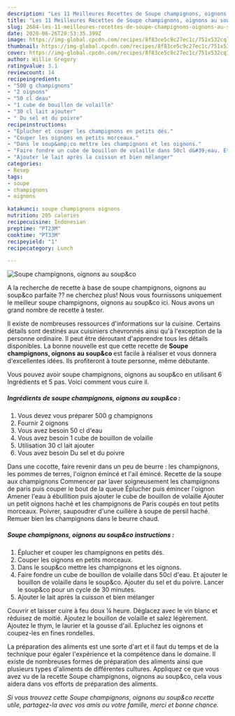 ```yaml
---
description: "Les 11 Meilleures Recettes de Soupe champignons, oignons au soup&amp;amp;co"
title: "Les 11 Meilleures Recettes de Soupe champignons, oignons au soup&amp;amp;co"
slug: 2684-les-11-meilleures-recettes-de-soupe-champignons-oignons-au-soup-and-amp-co
date: 2020-06-26T20:53:35.399Z
image: https://img-global.cpcdn.com/recipes/8f83ce5c9c27ec1c/751x532cq70/soupe-champignons-oignons-au-soupco-photo-principale-de-la-recette.jpg
thumbnail: https://img-global.cpcdn.com/recipes/8f83ce5c9c27ec1c/751x532cq70/soupe-champignons-oignons-au-soupco-photo-principale-de-la-recette.jpg
cover: https://img-global.cpcdn.com/recipes/8f83ce5c9c27ec1c/751x532cq70/soupe-champignons-oignons-au-soupco-photo-principale-de-la-recette.jpg
author: Willie Gregory
ratingvalue: 3.1
reviewcount: 14
recipeingredient:
- "500 g champignons"
- "2 oignons"
- "50 cl deau"
- "1 cube de bouillon de volaille"
- "30 cl lait ajouter"
- " Du sel et du poivre"
recipeinstructions:
- "Éplucher et couper les champignons en petits dés."
- "Couper les oignons en petits morceaux."
- "Dans le soup&amp;co mettre les champignons et les oignons."
- "Faire fondre un cube de bouillon de volaille dans 50cl d&#39;eau. Et ajouter le bouillon de volaille dans le soup&amp;co. Ajouter du sel et du poivre. Lancer le soup&amp;co pour un cycle de 30 minutes."
- "Ajouter le lait après la cuisson et bien mélanger"
categories:
- Resep
tags:
- soupe
- champignons
- oignons

katakunci: soupe champignons oignons 
nutrition: 205 calories
recipecuisine: Indonesian
preptime: "PT23M"
cooktime: "PT33M"
recipeyield: "1"
recipecategory: Lunch

---
```



![Soupe champignons, oignons au soup&amp;co](https://img-global.cpcdn.com/recipes/8f83ce5c9c27ec1c/751x532cq70/soupe-champignons-oignons-au-soupco-photo-principale-de-la-recette.jpg)

A la recherche de recette à base de soupe champignons, oignons au soup&amp;co parfaite ?? ne cherchez plus! Nous vous fournissons uniquement le meilleur soupe champignons, oignons au soup&amp;co ici. Nous avons un grand nombre de recette à tester.

Il existe de nombreuses ressources d'informations sur la cuisine. Certains détails sont destinés aux cuisiniers chevronnés ainsi qu'à l'exception de la personne ordinaire. Il peut être déroutant d'apprendre tous les détails disponibles. La bonne nouvelle est que cette recette de <strong> Soupe champignons, oignons au soup&amp;co </strong> est facile à réaliser et vous donnera d'excellentes idées. Ils profiteront à toute personne, même débutante.

<!--inarticleads1-->

Vous pouvez avoir soupe champignons, oignons au soup&amp;co en utilisant 6 Ingrédients et 5 pas. Voici comment vous cuire il.

##### Ingrédients de soupe champignons, oignons au soup&amp;co :

1. Vous devez vous préparer 500 g champignons
1. Fournir 2 oignons
1. Vous avez besoin 50 cl d&#39;eau
1. Vous avez besoin 1 cube de bouillon de volaille
1. Utilisation 30 cl lait ajouter
1. Vous avez besoin  Du sel et du poivre


Dans une cocotte, faire revenir dans un peu de beurre : les champignons, les pommes de terres, l&#39;oignon émincé et l&#39;ail émincé. Recette de la soupe aux champignons Commencer par laver soigneusement les champignons de paris puis couper le bout de la queue Éplucher puis émincer l&#39;oignon Amener l&#39;eau à ébullition puis ajouter le cube de bouillon de volaille Ajouter un petit oignons haché et les champignons de Paris coupés en tout petits morceaux. Poivrer, saupoudrer d&#39;une cuillère à soupe de persil haché. Remuer bien les champignons dans le beurre chaud. 

<!--inarticleads2-->

##### Soupe champignons, oignons au soup&amp;co instructions :

1. Éplucher et couper les champignons en petits dés.
1. Couper les oignons en petits morceaux.
1. Dans le soup&amp;co mettre les champignons et les oignons.
1. Faire fondre un cube de bouillon de volaille dans 50cl d&#39;eau. Et ajouter le bouillon de volaille dans le soup&amp;co. Ajouter du sel et du poivre. Lancer le soup&amp;co pour un cycle de 30 minutes.
1. Ajouter le lait après la cuisson et bien mélanger


Couvrir et laisser cuire à feu doux ¼ heure. Déglacez avec le vin blanc et réduisez de moitié. Ajoutez le bouillon de volaille et salez légèrement. Ajoutez le thym, le laurier et la gousse d&#39;ail. Epluchez les oignons et coupez-les en fines rondelles. 

<!--inarticleads1-->

<p>
La préparation des aliments est une sorte d'art et il faut du temps et de la technique pour égaler l'expérience et la compétence dans le domaine. Il existe de nombreuses formes de préparation des aliments ainsi que plusieurs types d'aliments de différentes cultures. Appliquez ce que vous avez vu de la recette Soupe champignons, oignons au soup&amp;co, cela vous aidera dans vos efforts de préparation des aliments.
</p>

<p>
<i>Si vous trouvez cette Soupe champignons, oignons au soup&amp;co recette utile, partagez-la avec vos amis ou votre famille, merci et bonne chance.</i>
</p>
